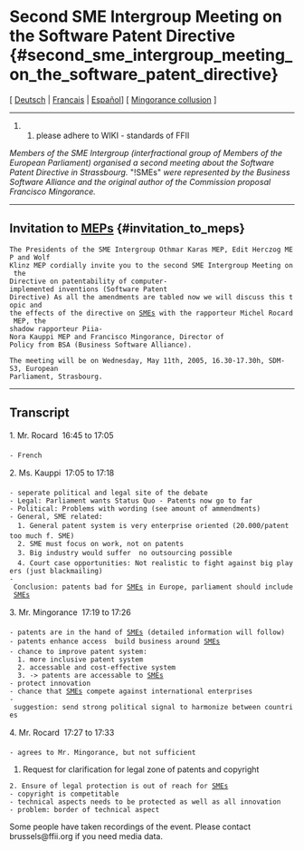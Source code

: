 # Second SME Intergroup Meeting on the Software Patent Directive {#second_sme_intergroup_meeting_on_the_software_patent_directive}

\[ [ Deutsch](Karas0505De "wikilink") \| [
Francais](Karas0505Fr "wikilink") \| [
Español](Karas0505Es "wikilink")\] \[ [Mingorance
collusion](http://petition.eurolinux.org/pr/pr17.html?LANG=en "wikilink")
\]

------------------------------------------------------------------------

1.  1.  please adhere to WIKI - standards of FFII

*Members of the SME Intergroup (interfractional group of Members of the
European Parliament) organised a second meeting about the Software
Patent Directive in Strassbourg.* \"!SMEs\" *were represented by the
Business Software Alliance and the original author of the Commission
proposal Francisco Mingorance.*

------------------------------------------------------------------------

## Invitation to [MEPs](MEPs "wikilink") {#invitation_to_meps}

`The Presidents of the SME Intergroup Othmar Karas MEP, Edit Herczog MEP and Wolf`\
`Klinz MEP cordially invite you to the second SME Intergroup Meeting on the`\
`Directive on patentability of computer-implemented inventions (Software Patent`\
`Directive) As all the amendments are tabled now we will discuss this topic and`\
`the effects of the directive on `[`SMEs`](SMEs "wikilink")` with the rapporteur Michel Rocard MEP, the`\
`shadow rapporteur Piia-Nora Kauppi MEP and Francisco Mingorance, Director of`\
`Policy from BSA (Business Software Alliance).`

`The meeting will be on Wednesday, May 11th, 2005, 16.30-17.30h, SDM-S3, European`\
`Parliament, Strasbourg.`

------------------------------------------------------------------------

## Transcript

1\. Mr. Rocard  16:45 to 17:05

`- French`

2\. Ms. Kauppi  17:05 to 17:18

`- seperate political and legal site of the debate`\
`- Legal: Parliament wants Status Quo - Patents now go to far`\
`- Political: Problems with wording (see amount of ammendments)`\
`- General, SME related:`\
`  1. General patent system is very enterprise oriented (20.000/patent too much f. SME)`\
`  2. SME must focus on work, not on patents`\
`  3. Big industry would suffer  no outsourcing possible`\
`  4. Court case opportunities: Not realistic to fight against big players (just blackmailing)`\
`- Conclusion: patents bad for `[`SMEs`](SMEs "wikilink")` in Europe, parliament should include `[`SMEs`](SMEs "wikilink")

3\. Mr. Mingorance  17:19 to 17:26

`- patents are in the hand of `[`SMEs`](SMEs "wikilink")` (detailed information will follow) `\
`- patents enhance access  build business around `[`SMEs`](SMEs "wikilink")\
`- chance to improve patent system:`\
`  1. more inclusive patent system`\
`  2. accessable and cost-effective system`\
`  3. -> patents are accessable to `[`SMEs`](SMEs "wikilink")\
`- protect innovation`\
`- chance that `[`SMEs`](SMEs "wikilink")` compete against international enterprises`\
`- suggestion: send strong political signal to harmonize between countries`

4\. Mr. Rocard  17:27 to 17:33

`- agrees to Mr. Mingorance, but not sufficient`

1.  Request for clarification for legal zone of patents and copyright

`2. Ensure of legal protection is out of reach for `[`SMEs`](SMEs "wikilink")` `\
`- copyright is competitable`\
`- technical aspects needs to be protected as well as all innovation`\
`- problem: border of technical aspect`

Some people have taken recordings of the event. Please contact
brussels\@ffii.org if you need media data.
